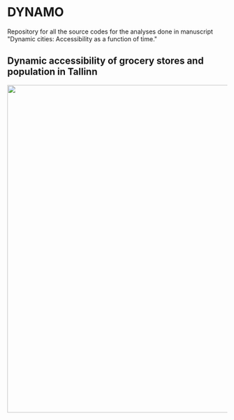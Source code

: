 # DYNAMO
Repository for all the source codes for the analyses done in manuscript "Dynamic cities: Accessibility as a function of time."

## Dynamic accessibility of grocery stores and population in Tallinn

<img src="img/DYNAMO_24H_animation_access_pop.gif" width="750" >

